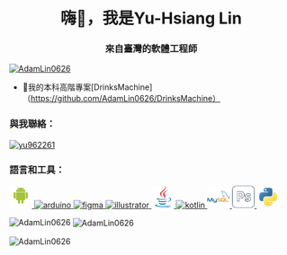 <h1 align="center">嗨👋，我是Yu-Hsiang Lin</h1>
<h3 align="center">來自臺灣的軟體工程師</h3>

<p align="left"> <a href="https://github.com/ryo-ma/github-profile-trophy"><img src="https://github-profile-trophy.vercel.app/? 使用者名稱=AdamLin0626" alt="AdamLin0626" /></a> </p>

- 🏫我的本科高階專案[DrinksMachine]（https://github.com/AdamLin0626/DrinksMachine）

<h3 align="left">與我聯絡：</h3>
<p align="左">
<a href="https://instagram.com/yu962261" target="blank"><img align="center" src="https://raw.githubusercontent.com/rahuldkjain/github-profile-readme-generator/master/src/images/icons/Social/instagram.svg" alt="yu962261" height="30" width="40" /></a>
</p>

<h3 align="left">語言和工具：</h3>
<p align="left"> <a href="https://developer.android.com" target="_blank" rel="noreferrer"> <img src="https://raw.githubusercontent.com/devicons/devicon/master/icons/android/android-original-wordmark.svg" alt="android" width="40" height="40"/> </a> <a href="https://www.arduino.cc/" target="_blank" rel="noreferrer"> <img src="https://cdn.worldvectorlogo.com/logos/arduino-1.svg" alt="arduino" width="40" height="40"/> </a> <a href="https://www.figma.com/" target="_blank" rel="noreferrer"> <img src="https://www.vectorlogo.zone/logos/figma/figma-icon.svg" alt="figma" width="40" height="40"/> </a> <a href="https://www.adobe.com/in/products/illustrator.html" target="_blank" rel="noreferrer"> <img src="https://www.vectorlogo.zone/logos/adobe_illustrator/adobe_illustrator-icon.svg" alt="illustrator" width="40" height="40"/> </a> <a href="https://www.java.com" target="_blank" rel="noreferrer"> <img src="https://raw.githubusercontent.com/devicons/devicon/master/icons/java/java-original.svg" alt="java" width="40" height="40"/> </a> <a href="https://kotlinlang.org" target="_blank" rel="noreferrer"> <img src="https://www.vectorlogo.zone/logos/kotlinlang/kotlinlang-icon.svg" alt="kotlin" width="40" height="40"/> </a> <a href="https://www.mysql.com/" target="_blank" rel="noreferrer"> <img src="https://raw.githubusercontent.com/devicons/devicon/master/icons/mysql/mysql-original-wordmark.svg" alt="mysql" width="40" height="40"/> </a> <a href="https://www.photoshop.com/en" target="_blank" rel="noreferrer"> <img src="https://raw.githubusercontent.com/devicons/devicon/master/icons/photoshop/photoshop-line.svg" alt="photoshop" width="40" height="40"/> </a> <a href="https://www.python.org" target="_blank" rel="noreferrer"> <img src="https://raw.githubusercontent.com/devicons/devicon/master/icons/python/python-original.svg" alt="python" width="40" height="40"/> </a> </p>

<p><img align="left" src="https://github-readme-stats.vercel.app/api/top-langs? 使用者名稱=AdamLin0626&show_icons=true&theme=dark&title_color=831100&text_color=ffffff&bg_color=000000&hide_border=true&locale=en&layout=compact" alt="AdamLin0626" /></p>

<p>&nbsp;<img align="center" src="https://github-readme-stats.vercel.app/api? 使用者名稱=AdamLin0626&show_icons=true&locale=en" alt="AdamLin0626" /></p>

<p><img align="center" src="https://github-readme-streak-stats.herokuapp.com/? 使用者=AdamLin0626&" alt="AdamLin0626" /></p>
